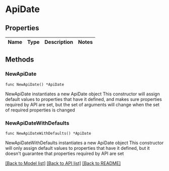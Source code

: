 # ApiDate

## Properties

Name | Type | Description | Notes
------------ | ------------- | ------------- | -------------

## Methods

### NewApiDate

`func NewApiDate() *ApiDate`

NewApiDate instantiates a new ApiDate object
This constructor will assign default values to properties that have it defined,
and makes sure properties required by API are set, but the set of arguments
will change when the set of required properties is changed

### NewApiDateWithDefaults

`func NewApiDateWithDefaults() *ApiDate`

NewApiDateWithDefaults instantiates a new ApiDate object
This constructor will only assign default values to properties that have it defined,
but it doesn't guarantee that properties required by API are set


[[Back to Model list]](../README.md#documentation-for-models) [[Back to API list]](../README.md#documentation-for-api-endpoints) [[Back to README]](../README.md)


